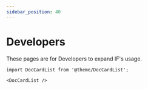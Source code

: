 ```yaml
---
sidebar_position: 40
---
```


# Developers

These pages are for Developers to expand IF's usage.

```mdx-code-block
import DocCardList from '@theme/DocCardList';

<DocCardList />
```
